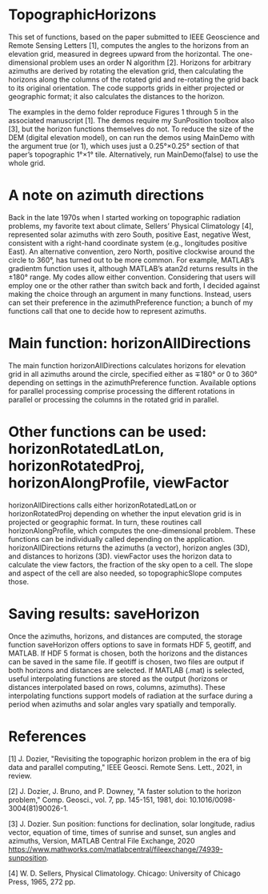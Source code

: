 # TopographicHorizons
This set of functions, based on the paper submitted to IEEE Geoscience and Remote Sensing Letters [1],  computes the angles to the horizons from an elevation grid, measured in degrees upward from the horizontal. The one-dimensional problem uses an order N algorithm [2]. Horizons for arbitrary azimuths are derived by rotating the elevation grid, then calculating the horizons along the columns of the rotated grid and re-rotating the grid back to its original orientation. The code supports grids in either projected or geographic format; it also calculates the distances to the horizon.

The examples in the demo folder reproduce Figures 1 through 5 in the associated manuscript [1]. The demos require my SunPosition toolbox also [3], but the horizon functions themselves do not. To reduce the size of the DEM (digital elevation model), on can run the demos using MainDemo with the argument true (or 1), which uses just a 0.25°×0.25° section of that paper’s topographic 1°×1° tile. Alternatively, run MainDemo(false) to use the whole grid.

# A note on azimuth directions
Back in the late 1970s when I started working on topographic radiation problems, my favorite text about climate, Sellers’ Physical Climatology [4], represented solar azimuths with zero South, positive East, negative West, consistent with a right-hand coordinate system (e.g., longitudes positive East). An alternative convention, zero North, positive clockwise around the circle to 360°, has turned out to be more common. For example, MATLAB’s gradientm function uses it, although MATLAB’s atan2d returns results in the ±180° range. My codes allow either convention. Considering that users will employ one or the other rather than switch back and forth, I decided against making the choice through an argument in many functions. Instead, users can set their preference in the azimuthPreference function; a bunch of my functions call that one to decide how to represent azimuths.

# Main function: horizonAllDirections
The main function horizonAllDirections calculates horizons for elevation grid in all azimuths around the circle, specified either as ∓180° or 0 to 360° depending on settings in the azimuthPreference function. Available options for parallel processing comprise processing the different rotations in parallel or processing the columns in the rotated grid in parallel.

# Other functions can be used: horizonRotatedLatLon, horizonRotatedProj, horizonAlongProfile, viewFactor
horizonAllDirections calls either horizonRotatedLatLon or horizonRotatedProj depending on whether the input elevation grid is in projected or geographic format. In turn, these routines call horizonAlongProfile, which computes the one-dimensional problem. These functions can be individually called depending on the application.
horizonAllDirections returns the azimuths (a vector), horizon angles (3D), and distances to horizons (3D). viewFactor uses the horizon data to calculate the view factors, the fraction of the sky open to a cell. The slope and aspect of the cell are also needed, so topographicSlope computes those.

# Saving results: saveHorizon
Once the azimuths, horizons, and distances are computed, the storage function saveHorizon offers options to save in formats HDF 5, geotiff, and MATLAB. If HDF 5 format is chosen, both the horizons and the distances can be saved in the same file. If geotiff is chosen, two files are output if both horizons and distances are selected. If MATLAB (.mat) is selected, useful interpolating functions are stored as the output (horizons or distances interpolated based on rows, columns, azimuths). These interpolating functions support models of radiation at the surface during a period when azimuths and solar angles vary spatially and temporally.

# References
[1]	J. Dozier, "Revisiting the topographic horizon problem in the era of big data and parallel computing," IEEE Geosci. Remote Sens. Lett., 2021, in review.

[2]	J. Dozier, J. Bruno, and P. Downey, "A faster solution to the horizon problem," Comp. Geosci., vol. 7, pp. 145-151, 1981, doi: 10.1016/0098-3004(81)90026-1.

[3]	J. Dozier. Sun position: functions for declination, solar longitude, radius vector, equation of time, times of sunrise and sunset, sun angles and azimuths, Version, MATLAB Central File Exchange, 2020 https://www.mathworks.com/matlabcentral/fileexchange/74939-sunposition.

[4]	W. D. Sellers, Physical Climatology. Chicago: University of Chicago Press, 1965, 272 pp.

